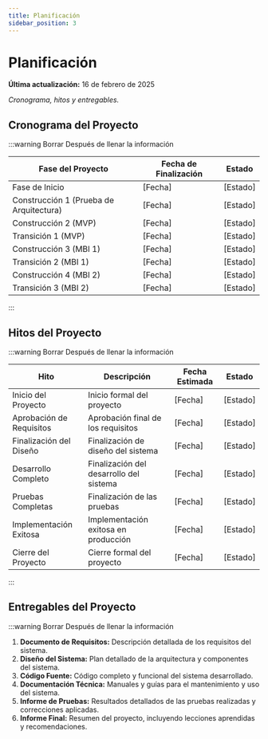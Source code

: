 ```yaml
---
title: Planificación
sidebar_position: 3
---
```


# Planificación

**Última actualización:** 16 de febrero de 2025

_Cronograma, hitos y entregables._

## Cronograma del Proyecto

:::warning Borrar Después de llenar la información

| Fase del Proyecto                       | Fecha de Finalización | Estado   |
| --------------------------------------- | --------------------- | -------- |
| Fase de Inicio                          | [Fecha]               | [Estado] |
| Construcción 1 (Prueba de Arquitectura) | [Fecha]               | [Estado] |
| Construcción 2 (MVP)                    | [Fecha]               | [Estado] |
| Transición 1 (MVP)                      | [Fecha]               | [Estado] |
| Construcción 3 (MBI 1)                  | [Fecha]               | [Estado] |
| Transición 2 (MBI 1)                    | [Fecha]               | [Estado] |
| Construcción 4 (MBI 2)                  | [Fecha]               | [Estado] |
| Transición 3 (MBI 2)                    | [Fecha]               | [Estado] |

:::

## Hitos del Proyecto

:::warning Borrar Después de llenar la información

| Hito                     | Descripción                             | Fecha Estimada | Estado   |
| ------------------------ | --------------------------------------- | -------------- | -------- |
| Inicio del Proyecto      | Inicio formal del proyecto              | [Fecha]        | [Estado] |
| Aprobación de Requisitos | Aprobación final de los requisitos      | [Fecha]        | [Estado] |
| Finalización del Diseño  | Finalización de diseño del sistema      | [Fecha]        | [Estado] |
| Desarrollo Completo      | Finalización del desarrollo del sistema | [Fecha]        | [Estado] |
| Pruebas Completas        | Finalización de las pruebas             | [Fecha]        | [Estado] |
| Implementación Exitosa   | Implementación exitosa en producción    | [Fecha]        | [Estado] |
| Cierre del Proyecto      | Cierre formal del proyecto              | [Fecha]        | [Estado] |

:::

## Entregables del Proyecto

:::warning Borrar Después de llenar la información

1. **Documento de Requisitos:** Descripción detallada de los requisitos del sistema.
2. **Diseño del Sistema:** Plan detallado de la arquitectura y componentes del sistema.
3. **Código Fuente:** Código completo y funcional del sistema desarrollado.
4. **Documentación Técnica:** Manuales y guías para el mantenimiento y uso del sistema.
5. **Informe de Pruebas:** Resultados detallados de las pruebas realizadas y correcciones aplicadas.
6. **Informe Final:** Resumen del proyecto, incluyendo lecciones aprendidas y recomendaciones.
